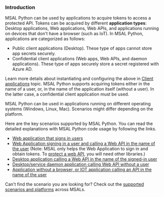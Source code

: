 ### Introduction

MSAL Python can be used by applications to acquire tokens to access a protected API. Tokens can be acquired by different **application types**: Desktop applications, Web applications, Web APIs, and applications running on devices that don't have a browser (such as IoT). In MSAL Python, applications are categorized as follows:

- Public client applications (Desktop). These type of apps cannot store app secrets securely.
- Confidential client applications (Web apps, Web APIs, and daemon applications). These type of apps securely store a secret registered with Azure AD.

Learn more details about instantiating and configuring the above in [Client applications](Client-Applications) topic.
MSAL Python supports acquiring tokens either in the name of a user, or, in the name of the application itself (without a user). In the latter case, a confidential client application must be used.

MSAL Python can be used in applications running on different operating systems (Windows, Linux, Mac). Scenarios might differ depending on the platform.

Here are the key scenarios supported by MSAL Python. You can read the detailed explanations with MSAL Python code usage by following the links.

- [Web application that signs in users](https://docs.microsoft.com/en-us/azure/active-directory/develop/scenario-web-app-sign-user-overview)
- [Web Application signing in a user and calling a Web API in the name of the user](https://docs.microsoft.com/en-us/azure/active-directory/develop/scenario-web-app-call-api-overview) (Note: MSAL only helps the Web Application to sign in and obtain tokens. To [protect a web API](https://docs.microsoft.com/en-us/azure/active-directory/develop/scenario-protected-web-api-overview), you will need other libraries.)
- [Desktop application calling a Web API in the name of the signed-in user](https://docs.microsoft.com/en-us/azure/active-directory/develop/scenario-desktop-overview)
- [Desktop/service daemon application calling Web API without a user](https://docs.microsoft.com/en-us/azure/active-directory/develop/scenario-daemon-overview)
- [Application without a browser, or IOT application calling an API in the name of the user](https://docs.microsoft.com/en-us/azure/active-directory/develop/scenario-desktop-acquire-token?tabs=python#command-line-tool-without-web-browser)

Can't find the scenario you are looking for? Check out the [supported scenarios and platforms](https://docs.microsoft.com/en-us/azure/active-directory/develop/authentication-flows-app-scenarios#scenarios-and-supported-platforms-and-languages) across MSALs.
